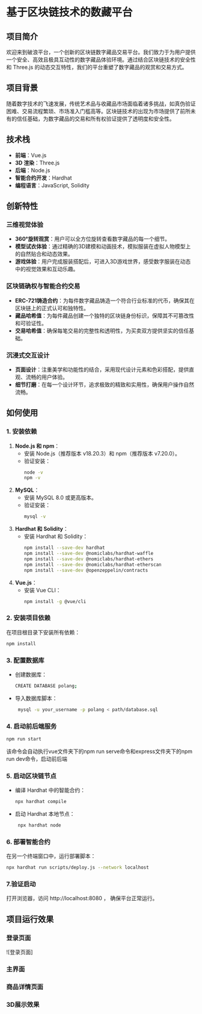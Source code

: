 # 基于区块链技术的数藏平台

## 项目简介
欢迎来到破浪平台，一个创新的区块链数字藏品交易平台。我们致力于为用户提供一个安全、高效且极具互动性的数字藏品体验环境。通过结合区块链技术的安全性和 Three.js 的动态交互特性，我们的平台重塑了数字藏品的观赏和交易方式。

## 项目背景
随着数字技术的飞速发展，传统艺术品与收藏品市场面临着诸多挑战，如真伪验证困难、交易流程繁琐、市场准入门槛高等。区块链技术的出现为市场提供了前所未有的信任基础，为数字藏品的交易和所有权验证提供了透明度和安全性。

## 技术栈
- **前端**：Vue.js
- **3D 渲染**：Three.js
- **后端**：Node.js
- **智能合约开发**：Hardhat
- **编程语言**：JavaScript, Solidity

## 创新特性
### 三维视觉体验
- **360°旋转观赏**：用户可以全方位旋转查看数字藏品的每一个细节。
- **模型试衣体验**：通过精确的3D建模和动画技术，模拟服装在虚拟人物模型上的自然贴合和动态效果。
- **游戏体验**：用户完成服装搭配后，可进入3D游戏世界，感受数字服装在动态中的视觉效果和互动乐趣。

### 区块链确权与智能合约交易
- **ERC-721铸造合约**：为每件数字藏品铸造一个符合行业标准的代币，确保其在区块链上的正式认可和独特性。
- **藏品哈希值**：为每件藏品创建一个独特的区块链身份标识，保障其不可篡改性和可验证性。
- **交易哈希值**：确保每笔交易的完整性和透明性，为买卖双方提供坚实的信任基础。

### 沉浸式交互设计
- **页面设计**：注重美学和功能性的结合，采用现代设计元素和色彩搭配，提供直观、流畅的用户体验。
- **细节打磨**：在每一个设计环节，追求极致的精致和实用性，确保用户操作自然流畅。

## 如何使用
### 1. 安装依赖
1. **Node.js 和 npm**：
   - 安装 Node.js（推荐版本 v18.20.3）和 npm（推荐版本 v7.20.0）。
   - 验证安装：
     ```bash
     node -v
     npm -v
     ```
2. **MySQL**：
   - 安装 MySQL 8.0 或更高版本。
   - 验证安装：
     ```bash
     mysql -v
     ```
3. **Hardhat 和 Solidity**：
   - 安装 Hardhat 和 Solidity：
     ```bash
     npm install --save-dev hardhat
     npm install --save-dev @nomiclabs/hardhat-waffle
     npm install --save-dev @nomiclabs/hardhat-ethers
     npm install --save-dev @nomiclabs/hardhat-etherscan
     npm install --save-dev @openzeppelin/contracts
     ```
4. **Vue.js**：
   - 安装 Vue CLI：
     ```bash
     npm install -g @vue/cli
     ```
### 2. 安装项目依赖
   在项目根目录下安装所有依赖：
   ```bash
   npm install
   ```
### 3. 配置数据库
   - 创建数据库：
      ```bash
      CREATE DATABASE polang;
      ```
   - 导入数据库脚本：
      ```bash
       mysql -u your_username -p polang < path/database.sql
      ```
### 4. 启动前后端服务
   ```bash
   npm run start
   ```
   该命令会自动执行vue文件夹下的npm run serve命令和express文件夹下的npm run dev命令，启动前后端
### 5.  启动区块链节点
- 编译 Hardhat 中的智能合约：
   ```bash
   npx hardhat compile
   ```
- 启动 Hardhat 本地节点：
   ```bash
    npx hardhat node
   ```
### 6. 部署智能合约
在另一个终端窗口中，运行部署脚本：
   ```bash
   npx hardhat run scripts/deploy.js --network localhost
   ```
### 7.验证启动
打开浏览器，访问 http://localhost:8080 ， 确保平台正常运行。

## 项目运行效果
### 登录页面
![登录页面]
### 主界面

### 商品详情页面

### 3D展示效果

